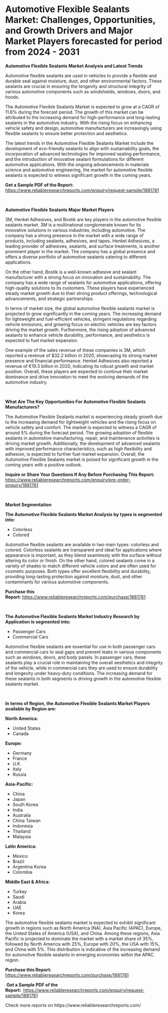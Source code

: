 <p><h1>Automotive Flexible Sealants Market: Challenges, Opportunities, and Growth Drivers and Major Market Players forecasted for period from 2024 - 2031</h1></p><p><strong>Automotive Flexible Sealants Market Analysis and Latest Trends</strong></p>
<p><p>Automotive flexible sealants are used in vehicles to provide a flexible and durable seal against moisture, dust, and other environmental factors. These sealants are crucial in ensuring the longevity and structural integrity of various automotive components such as windshields, windows, doors, and hoods.</p><p>The Automotive Flexible Sealants Market is expected to grow at a CAGR of 11.6% during the forecast period. The growth of this market can be attributed to the increasing demand for high-performance and long-lasting sealants in the automotive industry. With the rising focus on enhancing vehicle safety and design, automotive manufacturers are increasingly using flexible sealants to ensure better protection and aesthetics.</p><p>The latest trends in the Automotive Flexible Sealants Market include the development of eco-friendly sealants to align with sustainability goals, the incorporation of advanced technologies for improved sealing performance, and the introduction of innovative sealant formulations for different automotive applications. With the ongoing advancements in materials science and automotive engineering, the market for automotive flexible sealants is expected to witness significant growth in the coming years.</p></p>
<p><strong>Get a Sample PDF of the Report:&nbsp;</strong> <a href="https://www.reliableresearchreports.com/enquiry/request-sample/1881781">https://www.reliableresearchreports.com/enquiry/request-sample/1881781</a></p>
<p>&nbsp;</p>
<p><strong>Automotive Flexible Sealants Major Market Players</strong></p>
<p><p>3M, Henkel Adhesives, and Bostik are key players in the automotive flexible sealants market. 3M is a multinational conglomerate known for its innovative solutions in various industries, including automotive. The company has a strong presence in the market with a wide range of products, including sealants, adhesives, and tapes. Henkel Adhesives, a leading provider of adhesives, sealants, and surface treatments, is another prominent player in the market. The company has a global presence and offers a diverse portfolio of automotive sealants catering to different applications.</p><p>On the other hand, Bostik is a well-known adhesive and sealant manufacturer with a strong focus on innovation and sustainability. The company has a wide range of sealants for automotive applications, offering high-quality solutions to its customers. These players have experienced steady market growth due to their strong product offerings, technological advancements, and strategic partnerships.</p><p>In terms of market size, the global automotive flexible sealants market is projected to grow significantly in the coming years. The increasing demand for lightweight and fuel-efficient vehicles, stringent regulations regarding vehicle emissions, and growing focus on electric vehicles are key factors driving the market growth. Furthermore, the rising adoption of advanced sealants to enhance vehicle durability, performance, and aesthetics is expected to fuel market expansion.</p><p>One example of the sales revenue of these companies is 3M, which reported a revenue of $32.2 billion in 2020, showcasing its strong market presence and financial performance. Henkel Adhesives also reported a revenue of €19.3 billion in 2020, indicating its robust growth and market position. Overall, these players are expected to continue their market dominance and drive innovation to meet the evolving demands of the automotive industry.</p></p>
<p>&nbsp;</p>
<p><strong>What Are The Key Opportunities For Automotive Flexible Sealants Manufacturers?</strong></p>
<p><p>The Automotive Flexible Sealants market is experiencing steady growth due to the increasing demand for lightweight vehicles and the rising focus on vehicle safety and comfort. The market is expected to witness a CAGR of around 5% during the forecast period. The growing adoption of flexible sealants in automotive manufacturing, repair, and maintenance activities is driving market growth. Additionally, the development of advanced sealants with improved performance characteristics, such as high flexibility and adhesion, is expected to further fuel market expansion. Overall, the Automotive Flexible Sealants market is poised for significant growth in the coming years with a positive outlook.</p></p>
<p><strong>Inquire or Share Your Questions If Any Before Purchasing This Report:</strong> <a href="https://www.reliableresearchreports.com/enquiry/pre-order-enquiry/1881781">https://www.reliableresearchreports.com/enquiry/pre-order-enquiry/1881781</a></p>
<p>&nbsp;</p>
<p><strong>Market Segmentation</strong></p>
<p><strong>The Automotive Flexible Sealants Market Analysis by types is segmented into:</strong></p>
<p><ul><li>Colorless</li><li>Colored</li></ul></p>
<p><p>Automotive flexible sealants are available in two main types: colorless and colored. Colorless sealants are transparent and ideal for applications where appearance is important, as they blend seamlessly with the surface without altering its color or finish. On the other hand, colored sealants come in a variety of shades to match different vehicle colors and are often used for cosmetic purposes. Both types offer excellent flexibility and durability, providing long-lasting protection against moisture, dust, and other contaminants for various automotive components.</p></p>
<p><strong>Purchase this Report:&nbsp;</strong><a href="https://www.reliableresearchreports.com/purchase/1881781">https://www.reliableresearchreports.com/purchase/1881781</a></p>
<p>&nbsp;</p>
<p><strong>The Automotive Flexible Sealants Market Industry Research by Application is segmented into:</strong></p>
<p><ul><li>Passenger Cars</li><li>Commercial Cars</li></ul></p>
<p><p>Automotive flexible sealants are essential for use in both passenger cars and commercial cars to seal gaps and prevent leaks in various components such as windows, doors, and body panels. In passenger cars, these sealants play a crucial role in maintaining the overall aesthetics and integrity of the vehicle, while in commercial cars they are used to ensure durability and longevity under heavy-duty conditions. The increasing demand for these sealants in both segments is driving growth in the automotive flexible sealants market.</p></p>
<p>&nbsp;</p>
<p><strong>In terms of Region, the Automotive Flexible Sealants Market Players available by Region are:</strong></p>
<p>
    <p> <strong> North America: </strong>
        <ul>
            <li>United States</li>
            <li>Canada</li>
        </ul>
        </p> 
    <p> <strong> Europe: </strong>
        <ul>
            <li>Germany</li>
            <li>France</li>
            <li>U.K.</li>
            <li>Italy</li>
            <li>Russia</li>
        </ul>
        </p> 
    <p> <strong> Asia-Pacific: </strong>
        <ul>
            <li>China</li>
            <li>Japan</li>
            <li>South Korea</li>
            <li>India</li>
            <li>Australia</li>
            <li>China Taiwan</li>
            <li>Indonesia</li>
            <li>Thailand</li>
            <li>Malaysia</li>
        </ul>
        </p> 
    <p> <strong> Latin America: </strong>
        <ul>
            <li>Mexico</li>
            <li>Brazil</li>
            <li>Argentina Korea</li>
            <li>Colombia</li>
        </ul>
        </p> 
    <p> <strong> Middle East & Africa: </strong>
        <ul>
            <li>Turkey</li>
            <li>Saudi</li>
            <li>Arabia</li>
            <li>UAE</li>
            <li>Korea</li>
        </ul>
    </p>
    </p>
<p><p>The automotive flexible sealants market is expected to exhibit significant growth in regions such as North America (NA), Asia Pacific (APAC), Europe, the United States of America (USA), and China. Among these regions, Asia Pacific is projected to dominate the market with a market share of 35%, followed by North America with 25%, Europe with 20%, the USA with 15%, and China with 5%. This distribution is indicative of the increasing demand for automotive flexible sealants in emerging economies within the APAC region.</p></p>
<p><strong>Purchase this Report: </strong><a href="https://www.reliableresearchreports.com/purchase/1881781">https://www.reliableresearchreports.com/purchase/1881781</a></p>
<p>&nbsp;<strong>Get a Sample PDF of the Report:&nbsp;&nbsp;</strong><a href="https://www.reliableresearchreports.com/enquiry/request-sample/1881781">https://www.reliableresearchreports.com/enquiry/request-sample/1881781</a></p>
<p><strong></strong></p>
<p>Check more reports on https://www.reliableresearchreports.com/</p>